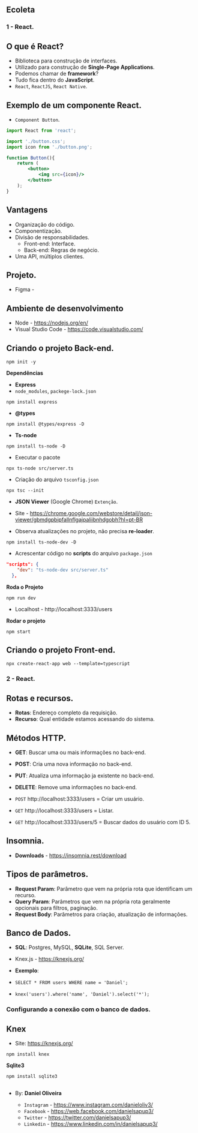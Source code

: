 ## Ecoleta
### 1 - React.

## O que é **React**?
- Biblioteca para construção de interfaces.
- Utilizado para construção de **Single-Page Applications**.
- Podemos chamar de **framework**?
- Tudo fica dentro do **JavaScript**.
- `React`, `ReactJS`, `React Native`.

## Exemplo de um **componente React**.
- `Component Button`.
```jsx
import React from 'react';

import './button.css';
import icon from './button.png';

function Button(){
    return (
        <button>
            <img src={icon}/>
        </button>
    );
}
```

## Vantagens
- Organização do código.
- Componentização.
- Divisão de responsabilidades.
  - Front-end: Interface.
  - Back-end: Regras de negócio.
- Uma API, múltiplos clientes.




## Projeto.

- Figma - 

## Ambiente de desenvolvimento
- Node - https://nodejs.org/en/
- Visual Studio Code - https://code.visualstudio.com/


## Criando o projeto Back-end.
```
npm init -y
```

**Dependências**
- **Express**
- `node_modules`, `packege-lock.json`
```
npm install express
```
- **@types**
```
npm install @types/express -D
```
- **Ts-node**
```
npm install ts-node -D
```

- Executar o pacote
```
npx ts-node src/server.ts
```

- Criação do arquivo `tsconfig.json`
```
npx tsc --init
```

- **JSON Viewer** (Google Chrome) `Extenção`.
- Site - https://chrome.google.com/webstore/detail/json-viewer/gbmdgpbipfallnflgajpaliibnhdgobh?hl=pt-BR

- Observa atualizações no projeto, não precisa **re-loader**.

```
npm install ts-node-dev -D
```

- Acrescentar código no **scripts** do arquivo `package.json`
```json
"scripts": {
    "dev": "ts-node-dev src/server.ts"
  },
``` 
**Roda o Projeto**
```
npm run dev
```

- Localhost - http://localhost:3333/users

**Rodar o projeto**
```
npm start
```


## Criando o projeto Front-end.
```
npx create-react-app web --template=typescript
```

### 2 - React.

## Rotas e recursos.

- **Rotas**: Endereço completo da requisição.
- **Recurso**: Qual entidade estamos acessando do sistema.

## Métodos HTTP.
- **GET**: Buscar uma ou mais informações no back-end.
- **POST**: Cria uma nova informação no back-end.
- **PUT**: Atualiza uma informação ja existente no back-end.
- **DELETE**: Remove uma informações no back-end.

- `POST` http://localhost:3333/users = Criar um usuário.
- `GET` http://localhost:3333/users = Listar.
- `GET` http://localhost:3333/users/5 = Buscar dados do usuário com ID 5.



## Insomnia.
- **Downloads** - https://insomnia.rest/download


## Tipos de parâmetros.

- **Request Param**: Parâmetro que vem na própria rota que identificam um recurso.
- **Query Param**: Parâmetros que vem na própria rota geralmente opcionais para filtros, paginação.
- **Request Body**: Parâmetros para criação, atualização de informações.


## Banco de Dados.
- **SQL**: Postgres, MySQL, **SQLite**, SQL Server.

- Knex.js - https://knexjs.org/

- **Exemplo**:
- `SELECT * FROM users WHERE name = 'Daniel';`
- `knex('users').where('name', 'Daniel').select('*');`

### Configurando a conexão com o banco de dados.

## Knex
- Site: https://knexjs.org/

```
npm install knex
```

**Sqlite3**
```
npm install sqlite3
```






##



##

- By:  **Daniel Oliveira**

  - `Instagram` - https://www.instagram.com/danieloliv3/
  - `Facebook` - https://web.facebook.com/danielsapup3/
  - `Twitter` - https://twitter.com/danielsapup3/
  - `Linkedin` - https://www.linkedin.com/in/danielsapup3/

  ##
